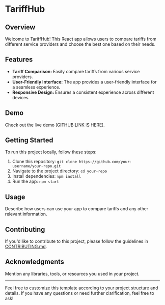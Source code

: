 # TariffHub

## Overview

Welcome to TariffHub! This React app allows users to compare tariffs from different service providers and choose the best one based on their needs.

## Features

- **Tariff Comparison:** Easily compare tariffs from various service providers.
- **User-Friendly Interface:** The app provides a user-friendly interface for a seamless experience.
- **Responsive Design:** Ensures a consistent experience across different devices.

## Demo

Check out the live demo (GITHUB LINK IS HERE).

## Getting Started

To run this project locally, follow these steps:

1. Clone this repository: `git clone https://github.com/your-username/your-repo.git`
2. Navigate to the project directory: `cd your-repo`
3. Install dependencies: `npm install`
4. Run the app: `npm start`

## Usage

Describe how users can use your app to compare tariffs and any other relevant information.

## Contributing

If you'd like to contribute to this project, please follow the guidelines in [CONTRIBUTING.md](CONTRIBUTING.md).


## Acknowledgments

Mention any libraries, tools, or resources you used in your project.

---

Feel free to customize this template according to your project structure and details. If you have any questions or need further clarification, feel free to ask!
